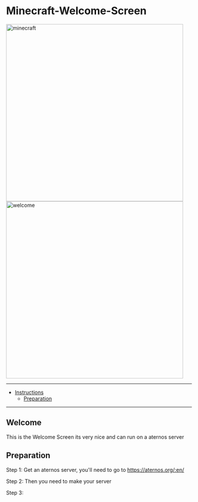 # Minecraft-Welcome-Screen
<img src="https://en.wikipedia.org/wiki/File:Minecraft_cover.png" alt="minecraft" width="480"/>



<img src="https://github.com/Cryptic-Minute/Minecraft_1.12.2_Welcome_Screen/blob/master/Important/4fjfgw.gif" alt="welcome" width="480"/>
<hr>
<!-- ----------------------------------------------------------------------- -->

* [Instructions](#instructions)
    * [Preparation](#preparation)
    
<hr>    
<!-- ----------------------------------------------------------------------- -->

## Welcome 
This is the Welcome Screen its very nice and can run on a aternos server

## Preparation 
   Step 1: Get an aternos server, you'll need to go to https://aternos.org/:en/
   
   Step 2: Then you need to make your server
  
   Step 3: 



